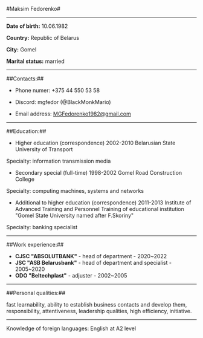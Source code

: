 #Maksim Fedorenko#

---

**Date of birth:** 10.06.1982

**Country:** Republic of Belarus

**City:** Gomel

**Marital status:** married

---

##Contacts:##

- Phone numer: +375 44 550 53 58

- Discord: mgfedor (@BlackMonkMario)

- Email address: MGFedorenko1982@gmail.com

---

##Education:##

- Higher education (correspondence) 2002-2010 Belarusian State University of Transport

Specialty: information transmission media

- Secondary special (full-time) 1998-2002 Gomel Road Construction College

Specialty: computing machines, systems and networks

- Additional to higher education (correspondence) 2011-2013 Institute of Advanced Training and Personnel Training of educational institution "Gomel State University named after F.Skoriny"

Specialty: banking specialist

---

##Work experience:##

- **CJSC "ABSOLUTBANK"** - head of department - 2020~2022
- **JSC "ASB Belarusbank"** - head of department and specialist - 2005~2020
- **ODO "Beltechplast"** - adjuster - 2002~2005

---

##Personal qualities:##

fast learnability, ability to establish business contacts and develop them, responsibility, attentiveness, leadership qualities, high efficiency, initiative.

---

Knowledge of foreign languages: English at A2 level
